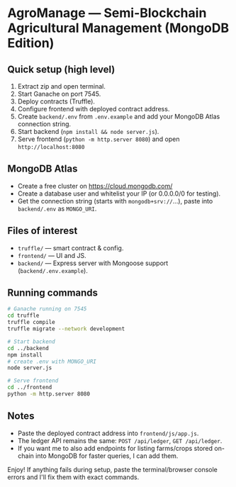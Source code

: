 # AgroManage — Semi-Blockchain Agricultural Management (MongoDB Edition)


## Quick setup (high level)
1. Extract zip and open terminal.
2. Start Ganache on port 7545.
3. Deploy contracts (Truffle).
4. Configure frontend with deployed contract address.
5. Create `backend/.env` from `.env.example` and add your MongoDB Atlas connection string.
6. Start backend (`npm install && node server.js`).
7. Serve frontend (`python -m http.server 8080`) and open `http://localhost:8080`

## MongoDB Atlas
- Create a free cluster on https://cloud.mongodb.com/
- Create a database user and whitelist your IP (or 0.0.0.0/0 for testing).
- Get the connection string (starts with `mongodb+srv://`...), paste into `backend/.env` as `MONGO_URI`.

## Files of interest
- `truffle/` — smart contract & config.
- `frontend/` — UI and JS.
- `backend/` — Express server with Mongoose support (`backend/.env.example`).

## Running commands
```bash
# Ganache running on 7545
cd truffle
truffle compile
truffle migrate --network development

# Start backend
cd ../backend
npm install
# create .env with MONGO_URI
node server.js

# Serve frontend
cd ../frontend
python -m http.server 8080
```

## Notes
- Paste the deployed contract address into `frontend/js/app.js`.
- The ledger API remains the same: `POST /api/ledger`, `GET /api/ledger`.
- If you want me to also add endpoints for listing farms/crops stored on-chain into MongoDB for faster queries, I can add them.

Enjoy! If anything fails during setup, paste the terminal/browser console errors and I'll fix them with exact commands.
